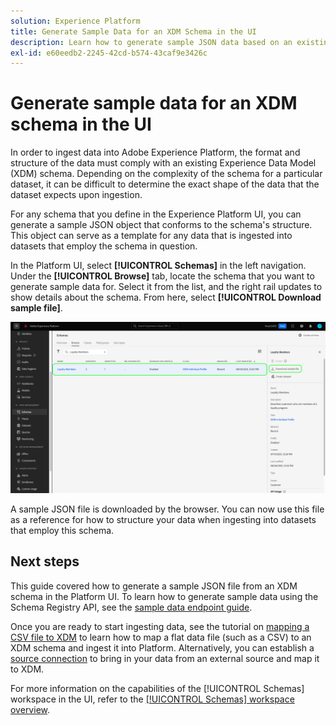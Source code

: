 ```yaml
---
solution: Experience Platform
title: Generate Sample Data for an XDM Schema in the UI
description: Learn how to generate sample JSON data based on an existing schema in the Adobe Experience Platform user interface.
exl-id: e60eedb2-2245-42cd-b574-43caf9e3426c
---
```

# Generate sample data for an XDM schema in the UI

In order to ingest data into Adobe Experience Platform, the format and structure of the data must comply with an existing Experience Data Model (XDM) schema. Depending on the complexity of the schema for a particular dataset, it can be difficult to determine the exact shape of the data that the dataset expects upon ingestion.

For any schema that you define in the Experience Platform UI, you can generate a sample JSON object that conforms to the schema's structure. This object can serve as a template for any data that is ingested into datasets that employ the schema in question.

In the Platform UI, select **[!UICONTROL Schemas]** in the left navigation. Under the **[!UICONTROL Browse]** tab, locate the schema that you want to generate sample data for. Select it from the list, and the right rail updates to show details about the schema. From here, select **[!UICONTROL Download sample file]**.

![](../images/ui/sample/sample-data.png)

A sample JSON file is downloaded by the browser. You can now use this file as a reference for how to structure your data when ingesting into datasets that employ this schema.

## Next steps

This guide covered how to generate a sample JSON file from an XDM schema in the Platform UI. To learn how to generate sample data using the Schema Registry API, see the [sample data endpoint guide](../api/sample-data.md).

Once you are ready to start ingesting data, see the tutorial on [mapping a CSV file to XDM](../../ingestion/tutorials/map-csv/overview.md) to learn how to map a flat data file (such as a CSV) to an XDM schema and ingest it into Platform. Alternatively, you can establish a [source connection](../../sources/home.md) to bring in your data from an external source and map it to XDM.

For more information on the capabilities of the [!UICONTROL Schemas] workspace in the UI, refer to the [[!UICONTROL Schemas] workspace overview](./overview.md).
